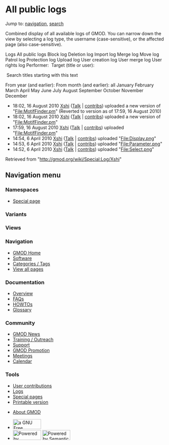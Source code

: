 <div id="mw-page-base" class="noprint">

</div>

<div id="mw-head-base" class="noprint">

</div>

<div id="content" class="mw-body" role="main">

<span id="top"></span>

<div id="mw-js-message" style="display:none;">

</div>



# <span dir="auto">All public logs</span>

<div id="bodyContent">

<div id="contentSub">

</div>

<div id="jump-to-nav" class="mw-jump">

Jump to: [navigation](#mw-navigation), [search](#p-search)

</div>

<div id="mw-content-text">

Combined display of all available logs of GMOD. You can narrow down the
view by selecting a log type, the username (case-sensitive), or the
affected page (also case-sensitive).

Logs All public logs Block log Deletion log Import log Merge log Move
log Patrol log Protection log Upload log User creation log User merge
log User rights log <span style="white-space: nowrap">Performer: </span>
<span style="white-space: nowrap">Target (title or user): </span>

 Search titles starting with this text

From year (and earlier): From month (and earlier): all January February
March April May June July August September October November December

- 18:02, 16 August 2010
  <a href="/wiki/User:Xshi" class="mw-userlink" title="User:Xshi">Xshi</a>
  <span class="mw-usertoollinks">(<a
  href="/mediawiki/index.php?title=User_talk:Xshi&amp;action=edit&amp;redlink=1"
  class="new" title="User talk:Xshi (page does not exist)">Talk</a> \|
  [contribs](/wiki/Special:Contributions/Xshi "Special:Contributions/Xshi"))</span>
  uploaded a new version of
  "[File:MotifFinder.pm](/wiki/File:MotifFinder.pm "File:MotifFinder.pm")"
  <span class="comment">(Reverted to version as of 17:59, 16 August
  2010)</span>
- 18:02, 16 August 2010
  <a href="/wiki/User:Xshi" class="mw-userlink" title="User:Xshi">Xshi</a>
  <span class="mw-usertoollinks">(<a
  href="/mediawiki/index.php?title=User_talk:Xshi&amp;action=edit&amp;redlink=1"
  class="new" title="User talk:Xshi (page does not exist)">Talk</a> \|
  [contribs](/wiki/Special:Contributions/Xshi "Special:Contributions/Xshi"))</span>
  uploaded a new version of
  "[File:MotifFinder.pm](/wiki/File:MotifFinder.pm "File:MotifFinder.pm")"
- 17:59, 16 August 2010
  <a href="/wiki/User:Xshi" class="mw-userlink" title="User:Xshi">Xshi</a>
  <span class="mw-usertoollinks">(<a
  href="/mediawiki/index.php?title=User_talk:Xshi&amp;action=edit&amp;redlink=1"
  class="new" title="User talk:Xshi (page does not exist)">Talk</a> \|
  [contribs](/wiki/Special:Contributions/Xshi "Special:Contributions/Xshi"))</span>
  uploaded
  "[File:MotifFinder.pm](/wiki/File:MotifFinder.pm "File:MotifFinder.pm")"
- 14:54, 6 April 2010
  <a href="/wiki/User:Xshi" class="mw-userlink" title="User:Xshi">Xshi</a>
  <span class="mw-usertoollinks">(<a
  href="/mediawiki/index.php?title=User_talk:Xshi&amp;action=edit&amp;redlink=1"
  class="new" title="User talk:Xshi (page does not exist)">Talk</a> \|
  [contribs](/wiki/Special:Contributions/Xshi "Special:Contributions/Xshi"))</span>
  uploaded
  "[File:Display.png](/wiki/File:Display.png "File:Display.png")"
- 14:53, 6 April 2010
  <a href="/wiki/User:Xshi" class="mw-userlink" title="User:Xshi">Xshi</a>
  <span class="mw-usertoollinks">(<a
  href="/mediawiki/index.php?title=User_talk:Xshi&amp;action=edit&amp;redlink=1"
  class="new" title="User talk:Xshi (page does not exist)">Talk</a> \|
  [contribs](/wiki/Special:Contributions/Xshi "Special:Contributions/Xshi"))</span>
  uploaded
  "[File:Parameter.png](/wiki/File:Parameter.png "File:Parameter.png")"
- 14:52, 6 April 2010
  <a href="/wiki/User:Xshi" class="mw-userlink" title="User:Xshi">Xshi</a>
  <span class="mw-usertoollinks">(<a
  href="/mediawiki/index.php?title=User_talk:Xshi&amp;action=edit&amp;redlink=1"
  class="new" title="User talk:Xshi (page does not exist)">Talk</a> \|
  [contribs](/wiki/Special:Contributions/Xshi "Special:Contributions/Xshi"))</span>
  uploaded "[File:Select.png](/wiki/File:Select.png "File:Select.png")"

</div>

<div class="printfooter">

Retrieved from "<http://gmod.org/wiki/Special:Log/Xshi>"

</div>

<div id="catlinks" class="catlinks catlinks-allhidden">

</div>

<div class="visualClear">

</div>

</div>

</div>

<div id="mw-navigation">

## Navigation menu

<div id="mw-head">



<div id="left-navigation">

<div id="p-namespaces" class="vectorTabs" role="navigation"
aria-labelledby="p-namespaces-label">

### Namespaces

- <span id="ca-nstab-special">[Special
  page](/wiki/Special:Log/Xshi "This is a special page, you cannot edit the page itself")</span>

</div>

<div id="p-variants" class="vectorMenu emptyPortlet" role="navigation"
aria-labelledby="p-variants-label">

### 

### Variants[](#)

<div class="menu">

</div>

</div>

</div>

<div id="right-navigation">

<div id="p-views" class="vectorTabs emptyPortlet" role="navigation"
aria-labelledby="p-views-label">

### Views

</div>



</div>



</div>

</div>

</div>

<div id="mw-panel">

<div id="p-logo" role="banner">

<a href="/wiki/Main_Page"
style="background-image: url(http://gmod.org/images/GMOD-cogs.png);"
title="Visit the main page"></a>

</div>

<div id="p-Navigation" class="portal" role="navigation"
aria-labelledby="p-Navigation-label">

### Navigation

<div class="body">

- <span id="n-GMOD-Home">[GMOD Home](/wiki/Main_Page)</span>
- <span id="n-Software">[Software](/wiki/GMOD_Components)</span>
- <span id="n-Categories-.2F-Tags">[Categories /
  Tags](/wiki/Categories)</span>
- <span id="n-View-all-pages">[View all
  pages](/wiki/Special:AllPages)</span>

</div>

</div>

<div id="p-Documentation" class="portal" role="navigation"
aria-labelledby="p-Documentation-label">

### Documentation

<div class="body">

- <span id="n-Overview">[Overview](/wiki/Overview)</span>
- <span id="n-FAQs">[FAQs](/wiki/Category:FAQ)</span>
- <span id="n-HOWTOs">[HOWTOs](/wiki/Category:HOWTO)</span>
- <span id="n-Glossary">[Glossary](/wiki/Glossary)</span>

</div>

</div>

<div id="p-Community" class="portal" role="navigation"
aria-labelledby="p-Community-label">

### Community

<div class="body">

- <span id="n-GMOD-News">[GMOD News](/wiki/GMOD_News)</span>
- <span id="n-Training-.2F-Outreach">[Training /
  Outreach](/wiki/Training_and_Outreach)</span>
- <span id="n-Support">[Support](/wiki/Support)</span>
- <span id="n-GMOD-Promotion">[GMOD
  Promotion](/wiki/GMOD_Promotion)</span>
- <span id="n-Meetings">[Meetings](/wiki/Meetings)</span>
- <span id="n-Calendar">[Calendar](/wiki/Calendar)</span>

</div>

</div>

<div id="p-tb" class="portal" role="navigation"
aria-labelledby="p-tb-label">

### Tools

<div class="body">

- <span id="t-contributions">[User
  contributions](/wiki/Special:Contributions/Xshi "A list of contributions of this user")</span>
- <span id="t-log">[Logs](/wiki/Special:Log/Xshi)</span>
- <span id="t-specialpages"><a href="/wiki/Special:SpecialPages" accesskey="q"
  title="A list of all special pages [q]">Special pages</a></span>
- <span id="t-print"><a href="/mediawiki/index.php?title=Special:Log/Xshi&amp;printable=yes"
  rel="alternate" accesskey="p"
  title="Printable version of this page [p]">Printable version</a></span>

</div>

</div>

</div>

</div>

<div id="footer" role="contentinfo">

- <span id="footer-places-about">[About
  GMOD](/wiki/GMOD:About "GMOD:About")</span>

<!-- -->

- <span id="footer-copyrightico">[<img src="http://www.gnu.org/graphics/gfdl-logo-small.png" width="88"
  height="31" alt="a GNU Free Documentation License" />](http://www.gnu.org/licenses/fdl-1.3.html)</span>
- <span id="footer-poweredbyico">[<img src="/mediawiki/skins/common/images/poweredby_mediawiki_88x31.png"
  width="88" height="31" alt="Powered by MediaWiki" />](//www.mediawiki.org/)
  [<img
  src="/mediawiki/extensions/SemanticMediaWiki/includes/../resources/images/smw_button.png"
  width="88" height="31" alt="Powered by Semantic MediaWiki" />](https://www.semantic-mediawiki.org/wiki/Semantic_MediaWiki)</span>

<div style="clear:both">

</div>

</div>
